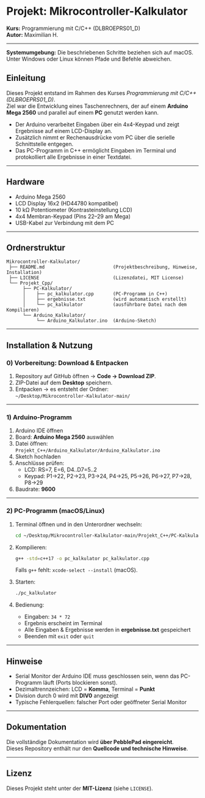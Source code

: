 # Projekt: Mikrocontroller-Kalkulator

**Kurs:** Programmierung mit C/C++ (DLBROEPRS01_D)  
**Autor:** Maximilian H.  

---

**Systemumgebung:** Die beschriebenen Schritte beziehen sich auf macOS. Unter Windows oder Linux können Pfade und Befehle abweichen.

## Einleitung
Dieses Projekt entstand im Rahmen des Kurses *Programmierung mit C/C++ (DLBROEPRS01_D)*.  
Ziel war die Entwicklung eines Taschenrechners, der auf einem **Arduino Mega 2560** und parallel auf einem **PC** genutzt werden kann.  

- Der Arduino verarbeitet Eingaben über ein 4x4-Keypad und zeigt Ergebnisse auf einem LCD-Display an.  
- Zusätzlich nimmt er Rechenausdrücke vom PC über die serielle Schnittstelle entgegen.  
- Das PC-Programm in C++ ermöglicht Eingaben im Terminal und protokolliert alle Ergebnisse in einer Textdatei.  

---

## Hardware
- Arduino Mega 2560  
- LCD Display 16x2 (HD44780 kompatibel)  
- 10 kΩ Potentiometer (Kontrasteinstellung LCD)  
- 4x4 Membran-Keypad (Pins 22–29 am Mega)  
- USB-Kabel zur Verbindung mit dem PC  

---

## Ordnerstruktur
```
Mikrocontroller-Kalkulator/
 ├── README.md                         (Projektbeschreibung, Hinweise, Installation)
 ├── LICENSE                           (Lizenzdatei, MIT License)
 └── Projekt_Cpp/
      ├── PC-Kalkulator/
      │    ├── pc_kalkulator.cpp       (PC-Programm in C++)
      │    ├── ergebnisse.txt          (wird automatisch erstellt)
      │    └── pc_kalkulator           (ausführbare Datei nach dem Kompilieren)
      └── Arduino_Kalkulator/
           └── Arduino_Kalkulator.ino  (Arduino-Sketch)
```

---

## Installation & Nutzung

### 0) Vorbereitung: Download & Entpacken
1. Repository auf GitHub öffnen → **Code → Download ZIP**.  
2. ZIP-Datei auf dem **Desktop** speichern.  
3. Entpacken → es entsteht der Ordner:  
   `~/Desktop/Mikrocontroller-Kalkulator-main/`

---

### 1) Arduino-Programm
1. Arduino IDE öffnen  
2. Board: **Arduino Mega 2560** auswählen  
3. Datei öffnen:  
   `Projekt_C++/Arduino_Kalkulator/Arduino_Kalkulator.ino`  
4. Sketch hochladen  
5. Anschlüsse prüfen:  
   - LCD: RS=7, E=6, D4..D7=5..2  
   - Keypad: P1→22, P2→23, P3→24, P4→25, P5→26, P6→27, P7→28, P8→29  
6. Baudrate: **9600**  

---

### 2) PC-Programm (macOS/Linux)
1. Terminal öffnen und in den Unterordner wechseln:
   ```bash
   cd ~/Desktop/Mikrocontroller-Kalkulator-main/Projekt_C++/PC-Kalkulator
   ```
2. Kompilieren:
   ```bash
   g++ -std=c++17 -o pc_kalkulator pc_kalkulator.cpp
   ```
   Falls `g++` fehlt: `xcode-select --install` (macOS).  

3. Starten:
   ```bash
   ./pc_kalkulator
   ```

4. Bedienung:  
   - Eingaben: `34 * 72`  
   - Ergebnis erscheint im Terminal  
   - Alle Eingaben & Ergebnisse werden in **ergebnisse.txt** gespeichert  
   - Beenden mit `exit` oder `quit`

---

## Hinweise
- Serial Monitor der Arduino IDE muss geschlossen sein, wenn das PC-Programm läuft (Ports blockieren sonst).  
- Dezimaltrennzeichen: LCD = **Komma**, Terminal = **Punkt**  
- Division durch 0 wird mit **DIV0** angezeigt  
- Typische Fehlerquellen: falscher Port oder geöffneter Serial Monitor  

---

## Dokumentation
Die vollständige Dokumentation wird **über PebblePad eingereicht**.  
Dieses Repository enthält nur den **Quellcode und technische Hinweise**.  

---

## Lizenz
Dieses Projekt steht unter der **MIT-Lizenz** (siehe `LICENSE`).  
